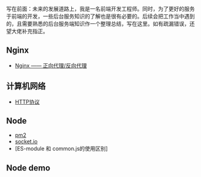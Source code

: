 写在前面：未来的发展道路上，我是一名前端开发工程师。同时，为了更好的服务于前端的开发，一些后台服务知识的了解也是很有必要的。后续会把工作当中遇到的，且需要熟悉的后台服务端知识作一个整理总结，写在这里。如有疏漏错误，还望大佬补充指正。

## Nginx
- [Nginx —— 正向代理/反向代理](https://github.com/xszi/node/issues/12)


## 计算机网络
- [HTTP协议](https://github.com/xszi/node/issues/13)

## Node
- [pm2]()
- [socket.io]()
- [ES-module 和 common.js的使用区别]

## Node demo




